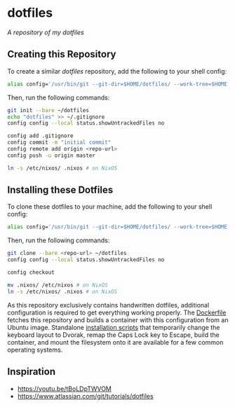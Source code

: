 # dotfiles

_A repository of my dotfiles_

## Creating this Repository

To create a similar _dotfiles_ repository, add the following to your shell config:

```bash
alias config='/usr/bin/git --git-dir=$HOME/dotfiles/ --work-tree=$HOME'
```

Then, run the following commands:

```bash
git init --bare ~/dotfiles
echo "dotfiles" >> ~/.gitignore
config config --local status.showUntrackedFiles no

config add .gitignore
config commit -m "initial commit"
config remote add origin <repo-url>
config push -u origin master

ln -s /etc/nixos/ .nixos # on NixOS
```

## Installing these Dotfiles

To clone these dotfiles to your machine, add the following to your shell config:

```bash
alias config='/usr/bin/git --git-dir=$HOME/dotfiles/ --work-tree=$HOME'
```

Then, run the following commands:

```bash
git clone --bare <repo-url> ~/dotfiles
config config --local status.showUntrackedFiles no

config checkout

mv .nixos/ /etc/nixos # on NixOS
ln -s /etc/nixos/ .nixos # on NixOS
```

As this repository exclusively contains handwritten dotfiles, additional configuration is required to get everything working properly. The [Dockerfile](./.docker/Dockerfile) fetches this repository and builds a container with this configuration from an Ubuntu image. Standalone [installation scripts](./.docker) that temporarily change the keyboard layout to Dvorak, remap the Caps Lock key to Escape, build the container, and mount the filesystem onto it are available for a few common operating systems.

## Inspiration

- <https://youtu.be/tBoLDpTWVOM>
- <https://www.atlassian.com/git/tutorials/dotfiles>
